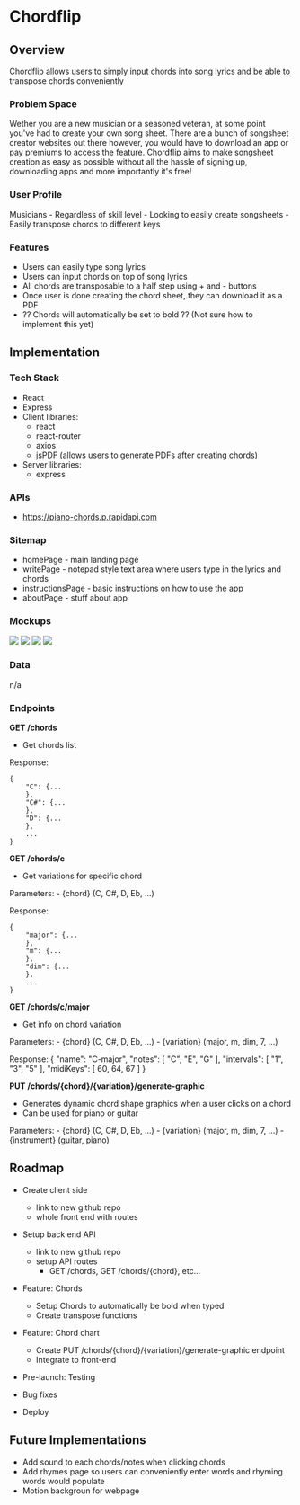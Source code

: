 # Chordflip

## Overview

Chordflip allows users to simply input chords into song lyrics and be able to transpose chords conveniently

### Problem Space

Wether you are a new musician or a seasoned veteran, at some point you've had to create your own song sheet. There are a bunch of songsheet creator websites out there however, you would have to download an app or pay premiums to access the feature. Chordflip aims to make songsheet creation as easy as possible without all the hassle of signing up, downloading apps and more importantly it's free!

### User Profile

Musicians - Regardless of skill level - Looking to easily create songsheets - Easily transpose chords to different keys

### Features
- Users can easily type song lyrics
- Users can input chords on top of song lyrics
- All chords are transposable to a half step using + and - buttons
- Once user is done creating the chord sheet, they can download it as a PDF
- ?? Chords will automatically be set to bold ?? (Not sure how to implement this yet)

## Implementation

### Tech Stack

- React
- Express
- Client libraries:
  - react
  - react-router
  - axios
  - jsPDF (allows users to generate PDFs after creating chords)
- Server libraries:
  - express

### APIs

- https://piano-chords.p.rapidapi.com

### Sitemap

- homePage - main landing page
- writePage - notepad style text area where users type in the lyrics and chords
- instructionsPage - basic instructions on how to use the app
- aboutPage - stuff about app

### Mockups

![](homepage.PNG)
![](writepage.PNG)
![](instructionspage.PNG)
![](aboutpage.PNG)

### Data

n/a

### Endpoints

**GET /chords**

- Get chords list

Response:

```
{
    "C": {...
    },
    "C#": {...
    },
    "D": {...
    },
    ...
}
```

**GET /chords/c**

- Get variations for specific chord

Parameters: - {chord} (C, C#, D, Eb, ...)

Response:

```
{
    "major": {...
    },
    "m": {...
    },
    "dim": {...
    },
    ...
}
```

**GET /chords/c/major**

- Get info on chord variation

Parameters: - {chord} (C, C#, D, Eb, ...) - {variation} (major, m, dim, 7, ...)

Response:
{
"name": "C-major",
"notes": [
"C",
"E",
"G"
],
"intervals": [
"1",
"3",
"5"
],
"midiKeys": [
60,
64,
67
]
}

**PUT /chords/{chord}/{variation}/generate-graphic**

- Generates dynamic chord shape graphics when a user clicks on a chord
- Can be used for piano or guitar

Parameters: - {chord} (C, C#, D, Eb, ...) - {variation} (major, m, dim, 7, ...) - {instrument} (guitar, piano)

## Roadmap

- Create client side

  - link to new github repo
  - whole front end with routes

- Setup back end API

  - link to new github repo
  - setup API routes
    - GET /chords, GET /chords/{chord}, etc...

- Feature: Chords

  - Setup Chords to automatically be bold when typed
  - Create transpose functions

- Feature: Chord chart

  - Create PUT /chords/{chord}/{variation}/generate-graphic endpoint
  - Integrate to front-end

- Pre-launch: Testing

- Bug fixes

- Deploy

## Future Implementations

- Add sound to each chords/notes when clicking chords
- Add rhymes page so users can conveniently enter words and rhyming words would populate
- Motion backgroun for webpage
